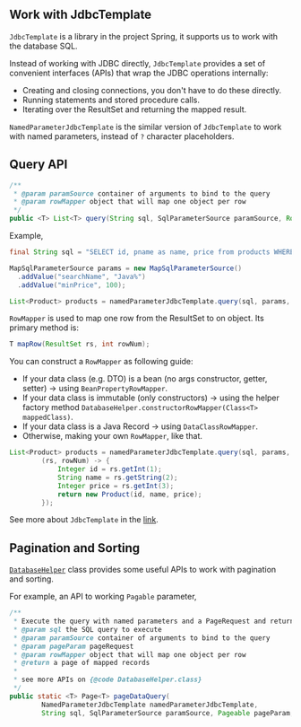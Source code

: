 ## Work with JdbcTemplate

`JdbcTemplate` is a library in the project Spring, it supports us to work with the database SQL. 

Instead of working with JDBC directly, `JdbcTemplate` provides a set of convenient interfaces (APIs) that wrap the JDBC operations internally:

- Creating and closing connections, you don't have to do these directly.
- Running statements and stored procedure calls.
- Iterating over the ResultSet and returning the mapped result.

`NamedParameterJdbcTemplate` is the similar version of `JdbcTemplate` to work with named parameters, instead of `?` character placeholders.

## Query API

```Java
/**
 * @param paramSource container of arguments to bind to the query
 * @param rowMapper object that will map one object per row                 
 */
public <T> List<T> query(String sql, SqlParameterSource paramSource, RowMapper<T> rowMapper);
```

Example,

```Java
final String sql = "SELECT id, pname as name, price from products WHERE pname like :searchName AND price > :minPrice";

MapSqlParameterSource params = new MapSqlParameterSource()
  .addValue("searchName", "Java%")
  .addValue("minPrice", 100);

List<Product> products = namedParameterJdbcTemplate.query(sql, params, new BeanPropertyRowMapper<>(Product.class));
```

`RowMapper` is used to map one row from the ResultSet to on object. Its primary method is:

```Java
T mapRow(ResultSet rs, int rowNum);
```

You can construct a `RowMapper` as following guide:

- If your data class (e.g. DTO) is a bean (no args constructor, getter, setter) -> using `BeanPropertyRowMapper`.
- If your data class is immutable (only constructors) -> using the helper factory method `DatabaseHelper.constructorRowMapper(Class<T> mappedClass)`.
- If your data class is a Java Record -> using `DataClassRowMapper`.
- Otherwise, making your own `RowMapper`, like that.

```Java
List<Product> products = namedParameterJdbcTemplate.query(sql, params,
        (rs, rowNum) -> {
            Integer id = rs.getInt(1);
            String name = rs.getString(2);
            Integer price = rs.getInt(3);
            return new Product(id, name, price);
        });
```

See more about `JdbcTemplate` in the [link](https://docs.spring.io/spring-framework/docs/current/javadoc-api/org/springframework/jdbc/core/JdbcTemplate.html).

## Pagination and Sorting

[`DatabaseHelper`](code/DatabaseHelper.java) class provides some useful APIs to work with pagination and sorting.

For example, an API to working `Pagable` parameter,

```Java
/**
 * Execute the query with named parameters and a PageRequest and return a page of data
 * @param sql the SQL query to execute
 * @param paramSource container of arguments to bind to the query
 * @param pageParam pageRequest
 * @param rowMapper object that will map one object per row
 * @return a page of mapped records
 * 
 * see more APIs on {@code DatabaseHelper.class}
 */
public static <T> Page<T> pageDataQuery(
        NamedParameterJdbcTemplate namedParameterJdbcTemplate,
        String sql, SqlParameterSource paramSource, Pageable pageParam, RowMapper<T> rowMapper);
```
